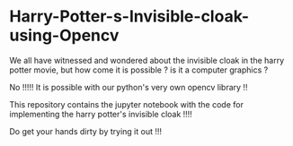 # Harry-Potter-s-Invisible-cloak-using-Opencv

We all have witnessed and wondered about the invisible cloak in the harry potter movie, but how come it is possible ? is it a computer graphics ?

No !!!!! It is possible with our python's very own opencv library !!

This repository contains the jupyter notebook with the code for implementing the harry potter's invisible cloak !!!!

Do get your hands dirty by trying it out !!!
